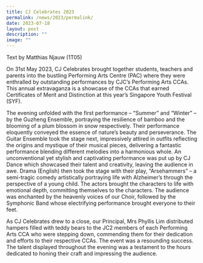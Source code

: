 ```yaml
---
title: CJ Celebrates 2023
permalink: /news/2023/permalink/
date: 2023-07-18
layout: post
description: ""
image: ""
---
```

Text by Matthias Njauw (1T05)

On 31st May 2023, CJ Celebrates brought together students, teachers and parents into the bustling Performing Arts Centre (PAC) where they were enthralled by outstanding performances by CJC’s Performing Arts CCAs. This annual extravaganza is a showcase of the CCAs that earned Certificates of Merit and Distinction at this year’s Singapore Youth Festival (SYF).

The evening unfolded with the first performance – “Summer” and “Winter” – by the Guzheng Ensemble, portraying the resilience of bamboo and the blooming of a plum blossom in snow respectively. Their performance eloquently conveyed the essence of nature’s beauty and perseverance. The Guitar Ensemble took the stage next, impressively attired in outfits reflecting the origins and mystique of their musical pieces, delivering a fantastic performance blending different melodies into a harmonious whole. An unconventional yet stylish and captivating performance was put up by CJ Dance which showcased their talent and creativity, leaving the audience in awe. Drama (English) then took the stage with their play, “Arsehammers” – a semi-tragic comedy artistically portraying life with Alzheimer’s through the perspective of a young child. The actors brought the characters to life with emotional depth, committing themselves to the characters. The audience was enchanted by the heavenly voices of our Choir, followed by the Symphonic Band whose electrifying performance brought everyone to their feet. 

As CJ Celebrates drew to a close, our Principal, Mrs Phyllis Lim distributed hampers filled with teddy bears to the JC2 members of each Performing Arts CCA who were stepping down, commending them for their dedication and efforts to their respective CCAs. The event was a resounding success. The talent displayed throughout the evening was a testament to the hours dedicated to honing their craft and impressing the audience.